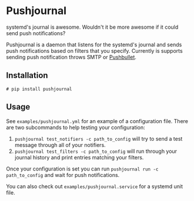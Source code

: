 # Pushjournal
systemd's journal is awesome. Wouldn't it be more awesome if it could send push notifications?

Pushjournal is a daemon that listens for the systemd's journal and sends push notifications based on filters that you specify. Currently is supports sending push notification throws SMTP or [Pushbullet](https://www.pushbullet.com/).

## Installation

    # pip install pushjournal

## Usage
See `examples/pushjournal.yml` for an example of a configuration file. There are two subcommands to help testing your configuration:
1. `pushjournal test_notifiers -c path_to_config` will try to send a test message through all of your notifiers.
2. `pushjournal test_filters -c path_to_config` will run through your journal history and print entries matching your filters.

Once your configuration is set you can run `pushjournal run -c path_to_config` and wait for push notifications.

You can also check out `examples/pushjournal.service` for a systemd unit file.
